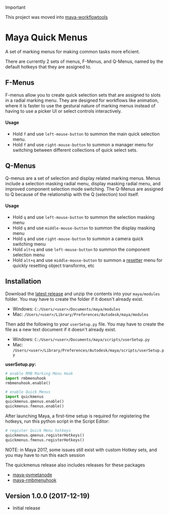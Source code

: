 > [!IMPORTANT]
> This project was moved into [maya-workflowtools](https://github.com/bohdon/maya-workflowtools)

# Maya Quick Menus

A set of marking menus for making common tasks more eficient.

There are currently 2 sets of menus, F-Menus, and Q-Menus, named by the default hotkeys that they are assigned to.


## F-Menus

F-menus allow you to create quick selection sets that are assigned to slots in a radial marking menu. They are designed for workflows like animation, where it is faster to use the gestural nature of marking menus instead of having to use a picker UI or select controls interactively.

#### Usage

- Hold `f` and use `left-mouse-button` to summon the main quick selection menu.
- Hold `f` and use `right-mouse-button` to summon a manager menu for switching between different collections of quick select sets.


## Q-Menus

Q-menus are a set of selection and display related marking menus. Menus include a selection masking radial menu, display masking radial menu, and improved component selection mode switching. The Q-Menus are assigned to Q because of the relationship with the Q (selection) tool itself.

#### Usage

- Hold `q` and use `left-mouse-button` to summon the selection masking menu
- Hold `q` and use `middle-mouse-button` to summon the display masking menu
- Hold `q` and use `right-mouse-button` to summon a camera quick switching menu
- Hold `alt+q` and use `left-mouse-button` to summon the component selection menu
- Hold `alt+q` and use `middle-mouse-button` to summon a [resetter](https://github.com/bohdon/maya-resetter) menu for quickly resetting object transforms, etc


## Installation

Download the [latest release](https://github.com/bohdon/maya-quickmenus/releases/latest) and unzip the contents into your `maya/modules` folder. You may have to create the folder if it doesn't already exist.
- Windows: `C:/Users/<user>/Documents/maya/modules`
- Mac: `/Users/<user>/Library/Preferences/Autodesk/maya/modules`

Then add the following to your `userSetup.py` file. You may have to create the file as a new text document if it doesn't already exist.
- Windows: `C:/Users/<user>/Documents/maya/scripts/userSetup.py`
- Mac: `/Users/<user>/Library/Preferences/Autodesk/maya/scripts/userSetup.py`

**userSetup.py:**
```python
# enable RMB Marking Menu Hook
import rmbmenuhook
rmbmenuhook.enable()

# enable Quick Menus
import quickmenus
quickmenus.qmenus.enable()
quickmenus.fmenus.enable()
```

After launching Maya, a first-time setup is required for registering the hotkeys, run this python script in the Script Editor:

```python
# register Quick Menu hotkeys
quickmenus.qmenus.registerHotkeys()
quickmenus.fmenus.registerHotkeys()
```

NOTE: in Maya 2017, some issues still exist with custom Hotkey sets, and you may have to run this each session

The quickmenus release also includes releases for these packages
- [maya-pymetanode](https://github.com/bohdon/maya-pymetanode)
- [maya-rmbmenuhook](https://github.com/bohdon/maya-rmbmenuhook)


## Version 1.0.0 (2017-12-19)
- Initial release
